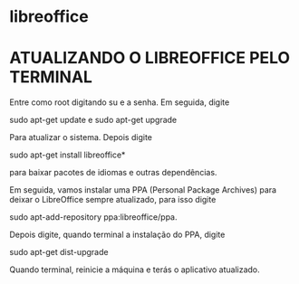 # libreoffice

# ATUALIZANDO O LIBREOFFICE PELO TERMINAL

Entre como root digitando su e a senha. Em seguida, digite 

sudo apt-get update e sudo apt-get upgrade

Para atualizar o sistema. Depois digite 

sudo apt-get install libreoffice*

para baixar pacotes de idiomas e outras dependências.

Em seguida, vamos instalar uma PPA (Personal Package Archives) para deixar o LibreOffice sempre atualizado, para isso digite 

sudo apt-add-repository ppa:libreoffice/ppa. 

Depois digite, quando terminal a instalação do PPA, digite 

sudo apt-get dist-upgrade

Quando terminal, reinicie a máquina e terás o aplicativo atualizado.
